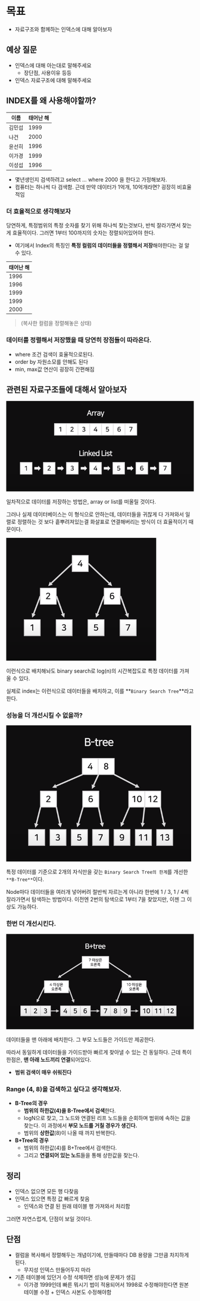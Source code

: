 # 목표

- 자료구조와 함께하는 인덱스에 대해 알아보자

## 예상 질문

- 인덱스에 대해 아는대로 말해주세요
  - 장단점, 사용이유 등등
- 인덱스 자료구조에 대해 말해주세요

## INDEX를 왜 사용해야할까?

| 이름   | 태어난 해 |
| ------ | --------- |
| 김민섭 | 1999      |
| 나건   | 2000      |
| 윤선히 | 1996      |
| 이가경 | 1999      |
| 이성섭 | 1996      |

- 몇년생인지 검색하려고 select … where 2000 을 한다고 가정해보자.
- 컴퓨터는 하나씩 다 검색함. 근데 만약 데이터가 1억개, 10억개라면? 굉장히 비효율적임

### 더 효율적으로 생각해보자

당연하게, 특정범위의 특정 숫자를 찾기 위해 하나씩 찾는것보다, 반씩 잘라가면서 찾는게 효율적이다. 그러면 1부터 100까지의 숫자는 정렬되어있어야 한다.

- 여기에서 Index의 특징인 **특정 컬럼의 데이터들을 정렬해서 저장**해야한다는 걸 알 수 있다.

| 태어난 해 |
| --------- |
| 1996      |
| 1996      |
| 1999      |
| 1999      |
| 2000      |

> (복사한 컬럼을 정렬해놓은 상태)

### 데이터를 정렬해서 저장했을 때 당연히 장점들이 따라온다.

- where 조건 검색이 효율적으로된다.
- order by 자원소모를 안해도 된다
- min, max값 연산이 굉장히 간편해짐

## 관련된 자료구조들에 대해서 알아보자

![Untitled](<./images/Untitled%20(7).png>)

일차적으로 데이터를 저장하는 방법은, array or list를 떠올릴 것이다.

그러나 실제 데이터베이스는 이 형식으로 안하는데, 데이터들을 귀찮게 다 가져와서 일렬로 정렬하는 것 보다 흩뿌려져있는결 화살표로 연결해버리는 방식이 더 효율적이기 때문이다.

![Untitled](<./images/Untitled%20(7.5).png>)

이런식으로 배치해놔도 binary search로 log(n)의 시간복잡도로 특정 데이터를 가져올 수 있다.

실제로 index는 이런식으로 데이터들을 배치하고, 이를 **`Binary Search Tree`**라고 한다.

### 성능을 더 개선시킬 수 없을까?

![Untitled](<./images/Untitled%20(8).png>)

특정 데이터를 기준으로 2개의 자식만을 갖는 `Binary Search Tree의 한계`를 개선한 `**B-Tree**`이다.

Node마다 데이터들을 여러개 넣어버려 절반씩 자르는게 아니라 한번에 1 / 3, 1 / 4씩 잘라가면서 탐색하는 방법이다. 이전엔 2번의 탐색으로 1부터 7을 찾았지만, 이젠 그 이상도 가능하다.

### 한번 더 개선시킨다.

![Untitled](<./images/Untitled%20(9).png>)

데이터들을 맨 아래에 배치한다. 그 부모 노드들은 가이드만 제공한다.

따라서 동일하게 데이터들을 가이드받아 빠르게 찾아낼 수 있는 건 동일하다. 근데 특이한점은, **맨 아래 노드끼리 연결**되어있다.

- **범위 검색이 매우 쉬워진다**

### Range (4, 8)을 검색하고 싶다고 생각해보자.

- **B-Tree의 경우**
  - **범위의 하한값(4)을 B-Tree에서 검색**한다.
  - logN으로 찾고, 그 노드와 연결된 리프 노드들을 순회하며 범위에 속하는 값을 찾는다. 이 과정에서 **부모 노드를 거칠 경우가 생긴다.**
  - 범위의 **상한값**(8)이 나올 때 까지 반복한다.
- **B+Tree의 경우**
  - 범위의 하한값(4)를 B+Tree에서 검색한다.
  - 그리고 **연결되어 있는 노드**들을 통해 상한값을 찾는다.

## 정리

- 인덱스 없으면 모든 행 다찾음
- 인덱스 있으면 특정 값 빠르게 찾음
  - 인덱스와 연결 된 원래 테이블 행 가져와서 처리함

그러면 자연스럽게, 단점이 보일 것이다.

## 단점

- 컬럼을 복사해서 정렬해두는 개념이기에, 만들때마다 DB 용량을 그만큼 차지하게 된다.
  - 무지성 인덱스 만들어두지 마라
- 기존 테이블에 있던거 수정 삭제하면 성능에 문제가 생김
  - 이가경 1999인데 빠른 뭐시기 법이 적용되어서 1998로 수정해야한다면 원본 테이블 수정 + 인덱스 사본도 수정해야함
